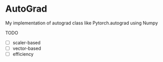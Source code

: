 # AutoGrad

My implementation of autograd class like Pytorch.autograd using Numpy

TODO

- [ ] scaler-based
- [ ] vector-based
- [ ] efficiency
